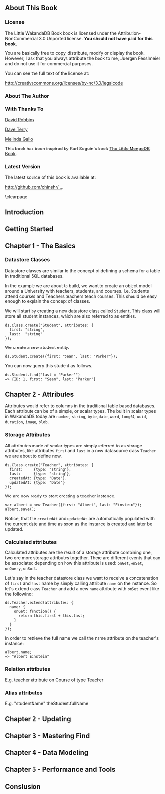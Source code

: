 ## About This Book ##

### License ###
The Little WakandaDB Book book is licensed under the Attribution-NonCommercial 3.0 Unported license. **You should not have paid for this book.**

You are basically free to copy, distribute, modify or display the book. However, I ask that you always attribute the book to me, Juergen Fesslmeier and do not use it for commercial purposes.

You can see the full text of the license at:

<http://creativecommons.org/licenses/by-nc/3.0/legalcode>

### About The Author ###

### With Thanks To ###

[David Robbins](http://example.com)

[Dave Terry](http://example.com)

[Melinda Gallo](http://example.com)

This book has been inspired by Karl Seguin's book [The Little MongoDB Book](https://github.com/karlseguin/the-little-mongodb-book/).

### Latest Version ###
The latest source of this book is available at:

<http://github.com/chinshr/...>.

\clearpage

## Introduction ##

## Getting Started ##

## Chapter 1 - The Basics ##

### Datastore Classes

Datastore classes are similar to the concept of defining a schema for a table in traditional SQL databases.

In the example we are about to build, we want to create an object model around a University with teachers, students, and courses. I.e. Students attend courses and Teachers teachers teach courses. This should be easy enough to explain the concept of classes.

We will start by creating a new datastore class called `Student`. This class will store all student instances, which are also referred to as entities.

    ds.Class.create("Student", attributes: {
      first: "string",
      last:  "string"
    });

We create a new student entity.

    ds.Student.create({first: "Sean", last: "Parker"});

You can now query this student as follows.

    ds.Student.find("last = 'Parker'")
    => {ID: 1, first: "Sean", last: "Parker"}

## Chapter 2 - Attributes ##

Attributes would refer to columns in the traditional table based databases. Each attribute can be of a simple, or scalar types. The built in scalar types in WakandaDB today are `number`, `string`, `byte`, `date`, `word`, `long64`, `uuid`, `duration`, `image`, `blob`.

### Storage Attributes

All attributes made of scalar types are simply referred to as storage attributes, like attributes `first` and `last` in a new datasource class `Teacher` we are about to define now.

    ds.Class.create("Teacher", attributes: {
      first:     {type: "string"},
      last:      {type: "string"},
      createdAt: {type: "Date"},
      updatedAt: {type: "Date"}
    });

We are now ready to start creating a teacher instance.

    var albert = new Teacher({first: "Albert", last: "Einstein"});
    albert.save();
    
Notice, that the `createdAt` and `updatedAt` are automatically populated with the current date and time as soon as the instance is created and later be  updated.

### Calculated attributes
Calculated attributes are the result of a storage attribute combining one, two ore more storage attributes together. There are different events that can be associated depending on how this attribute is used: `onGet`, `onSet`, `onQuery`, `onSort`.

Let's say in the teacher datastore class we want to receive a concatenation of  `first` and `last` name by simply calling attribute `name` on the instance. So let's extend class `Teacher` and add a new `name` attribute with `onSet` event like the following: 

    ds.Teacher.extend(attributes: {
      name: {
        onGet: function() {
          return this.first + this.last;
        }
      }
    });

In order to retrieve the full name we call the name attribute on the teacher's instance:

    albert.name;
    => "Albert Einstein"

### Relation attributes
E.g. teacher attribute on Course of type Teacher

### Alias attributes
E.g. "studentName" theStudent.fullName

## Chapter 2 - Updating ##

## Chapter 3 - Mastering Find ##

## Chapter 4 - Data Modeling ##

## Chapter 5 - Performance and Tools ##

## Conslusion
